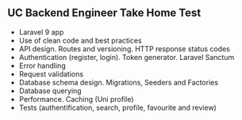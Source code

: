 ## UC Backend Engineer Take Home Test

- Laravel 9 app
- Use of clean code and best practices
- API design. Routes and versioning. HTTP response status codes
- Authentication (register, login). Token generator. Laravel Sanctum
- Error handling
- Request validations
- Database schema design. Migrations, Seeders and Factories
- Database querying
- Performance. Caching (Uni profile)
- Tests (authentification, search, profile, favourite and review)